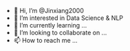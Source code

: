 - 👋 Hi, I’m @Jinxiang2000
- 👀 I’m interested in Data Science & NLP 
- 🌱 I’m currently learning ...
- 💞️ I’m looking to collaborate on ...
- 📫 How to reach me ...

<!---
Jinxiang2000/Jinxiang2000 is a ✨ special ✨ repository because its `README.md` (this file) appears on your GitHub profile.
You can click the Preview link to take a look at your changes.
--->

